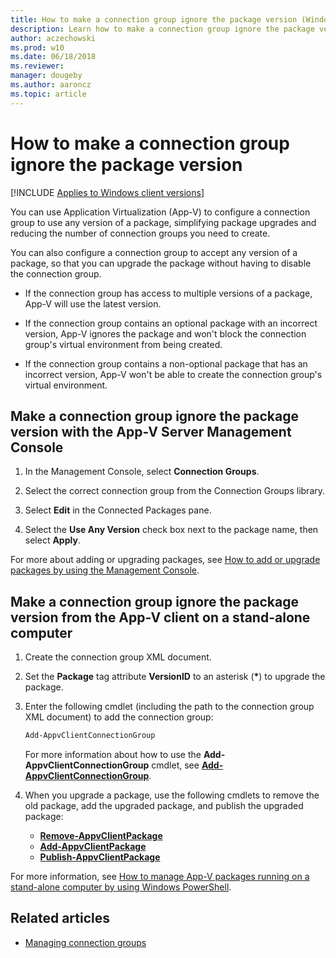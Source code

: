 ```yaml
---
title: How to make a connection group ignore the package version (Windows 10/11)
description: Learn how to make a connection group ignore the package version with the App-V Server Management Console.
author: aczechowski
ms.prod: w10
ms.date: 06/18/2018
ms.reviewer: 
manager: dougeby
ms.author: aaroncz
ms.topic: article
---
```

# How to make a connection group ignore the package version

[!INCLUDE [Applies to Windows client versions](../includes/applies-to-windows-client-versions.md)]

You can use Application Virtualization (App-V) to configure a connection group to use any version of a package, simplifying package upgrades and reducing the number of connection groups you need to create.

You can also configure a connection group to accept any version of a package, so that you can upgrade the package without having to disable the connection group.

- If the connection group has access to multiple versions of a package, App-V will use the latest version.

- If the connection group contains an optional package with an incorrect version, App-V ignores the package and won't block the connection group's virtual environment from being created.

- If the connection group contains a non-optional package that has an incorrect version, App-V won't be able to create the connection group's virtual environment.

## Make a connection group ignore the package version with the App-V Server Management Console

1. In the Management Console, select **Connection Groups**.

2. Select the correct connection group from the Connection Groups library.

3. Select **Edit** in the Connected Packages pane.

4. Select the **Use Any Version** check box next to the package name, then select **Apply**.

For more about adding or upgrading packages, see [How to add or upgrade packages by using the Management Console](appv-add-or-upgrade-packages-with-the-management-console.md).

## Make a connection group ignore the package version from the App-V client on a stand-alone computer

1. Create the connection group XML document.

2. Set the **Package** tag attribute **VersionID** to an asterisk (<strong>*</strong>) to upgrade the package.

3. Enter the following cmdlet (including the path to the connection group XML document) to add the connection group:

    ```PowerShell
    Add-AppvClientConnectionGroup
    ```

    For more information about how to use the **Add-AppvClientConnectionGroup** cmdlet, see [**Add-AppvClientConnectionGroup**](/powershell/module/appvclient/add-appvclientconnectiongroup).

4. When you upgrade a package, use the following cmdlets to remove the old package, add the upgraded package, and publish the upgraded package:

    - [**Remove-AppvClientPackage**](/powershell/module/appvclient/remove-appvclientpackage)
    - [**Add-AppvClientPackage**](/powershell/module/appvclient/add-appvclientpackage)
    - [**Publish-AppvClientPackage**](/powershell/module/appvclient/publish-appvclientpackage)

For more information, see [How to manage App-V packages running on a stand-alone computer by using Windows PowerShell](appv-manage-appv-packages-running-on-a-stand-alone-computer-with-powershell.md).





## Related articles

- [Managing connection groups](appv-managing-connection-groups.md)
